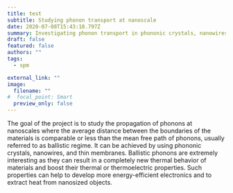 ```yaml
---
title: test
subtitle: Studying phonon transport at nanoscale
date: 2020-07-08T15:43:18.797Z
summary: Investigating phonon transport in phononic crystals, nanowires, and membranes.
draft: false
featured: false
authors: ""
tags:
  - spm

external_link: ""
image:
  filename: ""
#  focal_point: Smart
  preview_only: false
---
```

The goal of the project is to study the propagation of phonons at nanoscales where the average distance between the boundaries of the materials is comparable or less than the mean free path of phonons, usually referred to as ballistic regime. It can be achieved by using phononic crystals, nanowires, and thin membranes. Ballistic phonons are extremely interesting as they can result in a completely new thermal behavior of materials and boost their thermal or thermoelectric properties. Such properties can help to develop more energy-efficient electronics and to extract heat from nanosized objects.
